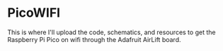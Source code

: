 # PicoWIFI
This is where I'll upload the code, schematics, and resources to get the Raspberry Pi Pico on wifi through the Adafruit AirLift board. 
